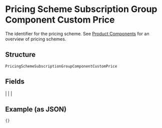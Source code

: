 
# Pricing Scheme Subscription Group Component Custom Price

The identifier for the pricing scheme. See [Product Components](https://help.chargify.com/products/product-components.html) for an overview of pricing schemes.

## Structure

`PricingSchemeSubscriptionGroupComponentCustomPrice`

## Fields

|  |
| 

## Example (as JSON)

```json
{}
```

